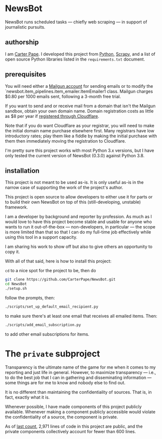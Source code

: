 # NewsBot

NewsBot runs scheduled tasks — chiefly web scraping — in support of journalistic pursuits.

## authorship

I am [Carter Pape](https://carterpape.com). I developed this project from [Python](https://python.org), [Scrapy](https://scrapy.org), and a list of open source Python libraries listed in the `requirements.txt` document.

## prerequisites

You will need either a [Mailgun account](https://signup.mailgun.com/new/signup) for sending emails or to modify the `newsbot.item_pipelines.item_emailer.ItemEmailer1 class. Mailgun charges $0.80 per 1000 emails sent, following a 3-month free trial.

If you want to send and or receive mail from a domain that isn't the Mailgun sandbox, obtain your own domain name. Domain registration costs as little as $8 per year if [registered through Cloudflare](https://www.cloudflare.com/products/registrar/).

Note that if you do want Cloudflare as your registrar, you will need to make the initial domain name purchase elsewhere first. Many registrars have low introductory rates; play them like a fiddle by making the initial purchase with them then immediately moving the registration to Cloudflare.

I'm pretty sure this project works with most Python 3.x versions, but I have only tested the current version of NewsBot (0.3.0) against Python 3.8.

## installation

This project is not meant to be used as-is. It is only useful as-is in the narrow case of supporting the work of the project's author.

This project is open source to allow developers to either use it for parts or to build their own NewsBot on top of this (still-developing, unstable) framework.

I am a developer by background and reporter by profession. As much as I would love to have this project become stable and usable for anyone who wants to run it out-of-the-box — non-developers, in particular — the scope is more limited than that so that I can do my full-time job effectively while using this tool in a support capacity.

I am sharing his work to show off but also to give others an opportunity to copy it.

With all of that said, here is how to install this project:

`cd` to a nice spot for the project to be, then do

```zsh
git clone https://github.com/CarterPape/NewsBot.git
cd NewsBot
./setup.sh
```

follow the prompts, then:

```zsh
./scripts/set_up_default_email_recipient.py
```

to make sure there's at least one email that receives all emailed items. Then:

```zsh
./scripts/add_email_subscription.py
```

to add other email subscriptions for items.

# The `private` subproject

Transparency is the ultimate name of the game for me when it comes to my reporting and just life in general. However, to maximize transparency — i.e., to do the best job that I can in gathering and disseminating information — some things are for me to know and nobody else to find out.

It is no different than maintaining the confidentiality of sources. That is, in fact, exactly what it is.

Whenever possible, I have made components of this project publicly available. Whenever making a component publicly accessible would violate the confidentiality of a source, the component is private.

As of [last count](https://github.com/AlDanial/cloc), 2,971 lines of code in this project are public, and the private components collectively account for fewer than 600 lines.
